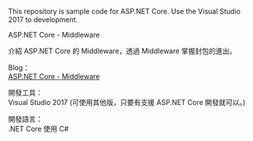 This repository is sample code for ASP.NET Core.
Use the Visual Studio 2017 to development.

ASP.NET Core - Middleware  

介紹 ASP.NET Core 的 Middleware，透過 Middleware 掌握封包的進出。  

Blog：  
[ASP.NET Core - Middleware](https://blog.johnwu.cc/article/asp-net-core-middleware.html)

開發工具：  
Visual Studio 2017 (可使用其他版，只要有支援 ASP.NET Core 開發就可以。)

開發語言：  
.NET Core 使用 C#
